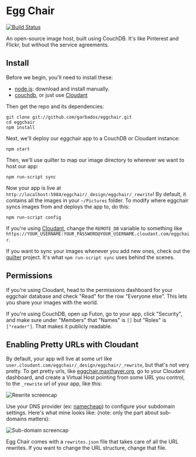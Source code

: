 # Egg Chair

[![Build Status](https://travis-ci.org/garbados/eggchair.svg)](https://travis-ci.org/garbados/eggchair)

An open-source image host, built using CouchDB. It's like Pinterest and Flickr, but without the service agreements.

## Install

Before we begin, you'll need to install these:

* [node.js](http://nodejs.org/): download and install manually.
* [couchdb](http://couchdb.apache.org/), or just use [Cloudant](https://cloudant.com/)

Then get the repo and its dependencies:

  	git clone git://github.com/garbados/eggchair.git
    cd eggchair
  	npm install

Next, we'll deploy our eggchair app to a CouchDB or Cloudant instance:

    npm start

Then, we'll use quilter to map our image directory to wherever we want to host our app:

    npm run-script sync

Now your app is live at `http://localhost:5984/eggchair/_design/eggchair/_rewrite`! By default, it contains all the images in your `~/Pictures` folder. To modify where eggchair syncs images from and deploys the app to, do this:

    npm run-script config

If you're using [Cloudant](https://cloudant.com/), change the `REMOTE_DB` variable to something like `https://YOUR_USERNAME:YOUR_PASSWORD@YOUR_USERNAME.cloudant.com/eggchair`.

If you want to sync your images whenever you add new ones, check out the [quilter](https://github.com/garbados/quilter) project. It's what `npm run-script sync` uses behind the scenes.

## Permissions

If you're using Cloudant, head to the permissions dashboard for your eggchair database and check "Read" for the row "Everyone else". This lets you share your images with the world.

If you're using CouchDB, open up Futon, go to your app, click "Security", and make sure under "Members" that "Names" is `[]` but "Roles" is `["reader"]`. That makes it publicly readable.

## Enabling Pretty URLs with Cloudant

By default, your app will live at some url like `user.cloudant.com/eggchair/_design/eggchair/_rewrite`, but that's not very pretty. To get pretty urls, like [eggchair.maxthayer.org](http://eggchair.maxthayer.org), go to your Cloudant dashboard, and create a Virtual Host pointing from some URL you control, to the `_rewrite` url of your app, like this:

![Rewrite screencap](http://eggchair.maxthayer.org/_rewrite/img/Screen%20Shot%202014-03-28%20at%2010.57.27%20AM.png)

Use your DNS provider (ex: [namecheap](http://www.namecheap.com/)) to configure your subdomain settings. Here's what mine looks like: (note: only the part about sub-domains matters):

![Sub-domain screencap](http://eggchair.maxthayer.org/api/Screen%20Shot%202013-06-23%20at%2010.06.55%20PM.png/img)

Egg Chair comes with a `rewrites.json` file that takes care of all the URL rewrites. If you want to change the URL structure, change that file.
